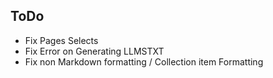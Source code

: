 ## ToDo

- Fix Pages Selects
- Fix Error on Generating LLMSTXT
- Fix non Markdown formatting / Collection item Formatting
